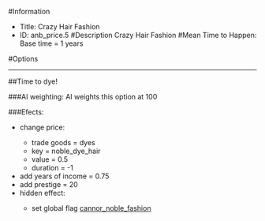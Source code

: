 #Information
 - Title: Crazy Hair Fashion
 - ID: anb_price.5
#Description
Crazy Hair Fashion
#Mean Time to Happen:
Base time = 1 years

#Options

___
##Time to dye!

###AI weighting:
AI weights this option at 100


###Efects:<ul><li>change price:</li><ul><li>trade goods = dyes</li><li>key = noble_dye_hair</li><li>value = 0.5</li><li>duration = -1</li></ul><li>add years of income = 0.75</li><li>add prestige = 20</li><li>hidden effect:</li><ul><li>set global flag [cannor_noble_fashion](../flags/cannor_noble_fashion.md)</li></ul></ul>
